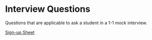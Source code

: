 # Interview Questions

Questions that are applicable to ask a student in a 1-1 mock interview.

[Sign-up Sheet](https://docs.google.com/spreadsheets/u/1/d/1vKahxp6_CKYSgFUpTqN7trGO0bspvBhdYvcqGDo_UZI/edit?ouid=101649919631415475259&usp=sheets_home&ths=true)
